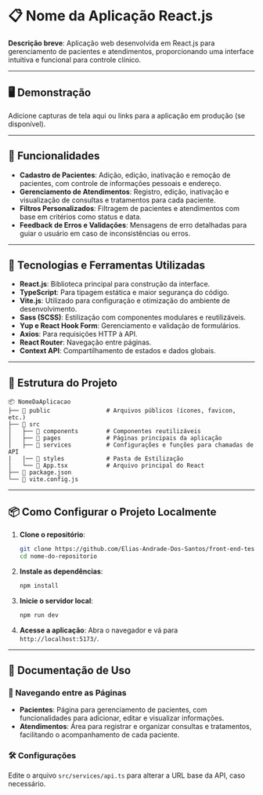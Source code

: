 # 📋 Nome da Aplicação React.js

**Descrição breve**: Aplicação web desenvolvida em React.js para gerenciamento de pacientes e atendimentos, proporcionando uma interface intuitiva e funcional para controle clínico.

---

## 🖥️ Demonstração

Adicione capturas de tela aqui ou links para a aplicação em produção (se disponível).

---

## 🧩 Funcionalidades

- **Cadastro de Pacientes**: Adição, edição, inativação e remoção de pacientes, com controle de informações pessoais e endereço.
- **Gerenciamento de Atendimentos**: Registro, edição, inativação e visualização de consultas e tratamentos para cada paciente.
- **Filtros Personalizados**: Filtragem de pacientes e atendimentos com base em critérios como status e data.
- **Feedback de Erros e Validações**: Mensagens de erro detalhadas para guiar o usuário em caso de inconsistências ou erros.

---

## 🚀 Tecnologias e Ferramentas Utilizadas

- **React.js**: Biblioteca principal para construção da interface.
- **TypeScript**: Para tipagem estática e maior segurança do código.
- **Vite.js**: Utilizado para configuração e otimização do ambiente de desenvolvimento.
- **Sass (SCSS)**: Estilização com componentes modulares e reutilizáveis.
- **Yup e React Hook Form**: Gerenciamento e validação de formulários.
- **Axios**: Para requisições HTTP à API.
- **React Router**: Navegação entre páginas.
- **Context API**: Compartilhamento de estados e dados globais.

---

## 📂 Estrutura do Projeto

```plaintext
📦 NomeDaAplicacao
├── 📂 public                # Arquivos públicos (ícones, favicon, etc.)
├── 📂 src
│   ├── 📂 components        # Componentes reutilizáveis
│   ├── 📂 pages             # Páginas principais da aplicação
│   ├── 📂 services          # Configurações e funções para chamadas de API
|   |── 📂 styles            # Pasta de Estilização
│   └── 📜 App.tsx           # Arquivo principal do React
├── 📜 package.json
└── 📜 vite.config.js
```

---

## 📦 Como Configurar o Projeto Localmente

1. **Clone o repositório**:

    ```bash
    git clone https://github.com/Elias-Andrade-Dos-Santos/front-end-teste.git
    cd nome-do-repositorio
    ```

2. **Instale as dependências**:

    ```bash
    npm install
    ```

3. **Inicie o servidor local**:

    ```bash
    npm run dev
    ```

4. **Acesse a aplicação**: Abra o navegador e vá para `http://localhost:5173/`.

---

## 📖 Documentação de Uso

### 📌 Navegando entre as Páginas

- **Pacientes**: Página para gerenciamento de pacientes, com funcionalidades para adicionar, editar e visualizar informações.
- **Atendimentos**: Área para registrar e organizar consultas e tratamentos, facilitando o acompanhamento de cada paciente.

### 🛠️ Configurações

Edite o arquivo `src/services/api.ts` para alterar a URL base da API, caso necessário.

